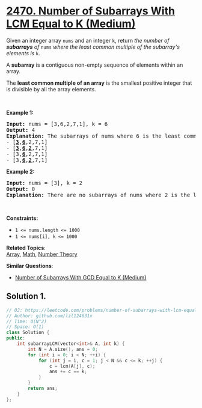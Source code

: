 # [2470. Number of Subarrays With LCM Equal to K (Medium)](https://leetcode.com/problems/number-of-subarrays-with-lcm-equal-to-k)

<p>Given an integer array <code>nums</code> and an integer <code>k</code>, return <em>the number of <strong>subarrays</strong> of </em><code>nums</code><em> where the least common multiple of the subarray's elements is </em><code>k</code>.</p>
<p>A <strong>subarray</strong> is a contiguous non-empty sequence of elements within an array.</p>
<p>The <strong>least common multiple of an array</strong> is the smallest positive integer that is divisible by all the array elements.</p>
<p>&nbsp;</p>
<p><strong class="example">Example 1:</strong></p>
<pre><strong>Input:</strong> nums = [3,6,2,7,1], k = 6
<strong>Output:</strong> 4
<strong>Explanation:</strong> The subarrays of nums where 6 is the least common multiple of all the subarray's elements are:
- [<u><strong>3</strong></u>,<u><strong>6</strong></u>,2,7,1]
- [<u><strong>3</strong></u>,<u><strong>6</strong></u>,<u><strong>2</strong></u>,7,1]
- [3,<u><strong>6</strong></u>,2,7,1]
- [3,<u><strong>6</strong></u>,<u><strong>2</strong></u>,7,1]
</pre>
<p><strong class="example">Example 2:</strong></p>
<pre><strong>Input:</strong> nums = [3], k = 2
<strong>Output:</strong> 0
<strong>Explanation:</strong> There are no subarrays of nums where 2 is the least common multiple of all the subarray's elements.
</pre>
<p>&nbsp;</p>
<p><strong>Constraints:</strong></p>
<ul>
	<li><code>1 &lt;= nums.length &lt;= 1000</code></li>
	<li><code>1 &lt;= nums[i], k &lt;= 1000</code></li>
</ul>

**Related Topics**:  
[Array](https://leetcode.com/tag/array/), [Math](https://leetcode.com/tag/math/), [Number Theory](https://leetcode.com/tag/number-theory/)

**Similar Questions**:
* [Number of Subarrays With GCD Equal to K (Medium)](https://leetcode.com/problems/number-of-subarrays-with-gcd-equal-to-k/)

## Solution 1.

```cpp
// OJ: https://leetcode.com/problems/number-of-subarrays-with-lcm-equal-to-k
// Author: github.com/lzl124631x
// Time: O(N^2)
// Space: O(1)
class Solution {
public:
    int subarrayLCM(vector<int>& A, int k) {
        int N = A.size(), ans = 0;
        for (int i = 0; i < N; ++i) {
            for (int j = i, c = 1; j < N && c <= k; ++j) {
                c = lcm(A[j], c);
                ans += c == k;
            }
        }
        return ans;
    }
};
```